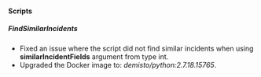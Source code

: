 
#### Scripts
##### FindSimilarIncidents
- Fixed an issue where the script did not find similar incidents when using **similarIncidentFields** argument from type int.
- Upgraded the Docker image to: *demisto/python:2.7.18.15765*.